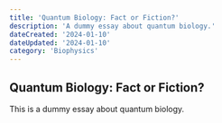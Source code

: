 ```yaml
---
title: 'Quantum Biology: Fact or Fiction?'
description: 'A dummy essay about quantum biology.'
dateCreated: '2024-01-10'
dateUpdated: '2024-01-10'
category: 'Biophysics'
---
```


## Quantum Biology: Fact or Fiction?

This is a dummy essay about quantum biology.
